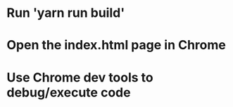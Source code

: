 # Run 'yarn run build'

# Open the index.html page in Chrome

# Use Chrome dev tools to debug/execute code
